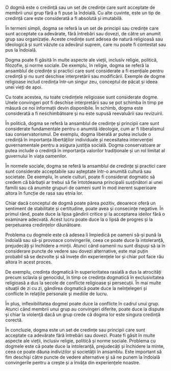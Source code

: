 O dogmă este o credință sau un set de credințe care sunt acceptate de membrii unui grup fără a fi puse la îndoială. Cu alte cuvinte, este un tip de credință care este considerată a fi absolută și imutabilă.

În termeni simpli, dogma se referă la un set de principii sau credințe care sunt acceptate ca adevărate, fără întrebări sau dovezi, de către un anumit grup sau organizație. Aceste credințe sunt adesea de natură religioasă sau ideologică și sunt văzute ca adevărul suprem, care nu poate fi contestat sau pus la îndoială.

Dogma poate fi găsită în multe aspecte ale vieții, inclusiv religie, politică, filozofie, și norme sociale. De exemplu, în religie, dogma se referă la ansamblul de credințe și practici care sunt considerate a fi esențiale pentru credință și nu sunt deschise interpretării sau modificării. Exemple de dogme religioase includ credința într-un singur zeu, conceptul de păcat și ideea unei vieți de apoi.

Cu toate acestea, nu toate credințele religioase sunt considerate dogme. Unele convingeri pot fi deschise interpretării sau se pot schimba în timp pe măsură ce noi informații devin disponibile. În schimb, dogma este considerată a fi neschimbătoare și nu este supusă reevaluării sau revizuirii.

În politică, dogma se referă la ansamblul de credințe și principii care sunt considerate fundamentale pentru o anumită ideologie, cum ar fi liberalismul sau conservatorismul. De exemplu, dogma liberală ar putea include o credință în importanța libertăților individuale și necesitatea intervenției guvernamentale pentru a asigura justiția socială. Dogma conservatoare ar putea include o credință în importanța valorilor tradiționale și un rol limitat al guvernului în viața oamenilor.

În normele sociale, dogma se referă la ansamblul de credințe și practici care sunt considerate acceptabile sau așteptate într-o anumită cultură sau societate. De exemplu, în unele culturi, poate fi considerat dogmatic să credem că bărbații ar trebui să fie întotdeauna principalii susținători ai unei familii sau că anumite grupuri de oameni sunt în mod inerent superioare altora în funcție de rasa sau etnia lor.

Chiar dacă conceptul de dogmă poate părea pozitiv, deoarece oferă un sentiment de stabilitate și certitudine, poate avea și consecințe negative. În primul rând, poate duce la lipsa gândirii critice și la acceptarea ideilor fără o examinare adecvată. Acest lucru poate duce la o lipsă de progres și la perpetuarea credințelor dăunătoare.

Problema cu dogmele este că adesea îi împiedică pe oameni să-și pună la îndoială sau să-și provoace convingerile, ceea ce poate duce la intoleranță, prejudecăți și închidere a minții. Atunci când oamenii nu sunt dispuși să ia în considerare puncte de vedere sau dovezi alternative, este mai puțin probabil să se dezvolte și să învețe din experiențele lor și chiar pot face rău altora în acest proces.

De exemplu, credința dogmatică în superioritatea rasială a dus la atrocități precum sclavia și genocidul, în timp ce credința dogmatică în exclusivitatea religioasă a dus la secole de conflicte religioase și persecuții. În mai multe situații de zi cu zi, gândirea dogmatică poate duce la neînțelegeri și conflicte în relațiile personale și mediile de lucru.

În plus, inflexibilitatea dogmei poate duce la conflicte în cadrul unui grup. Atunci când membrii unui grup au convingeri diferite, poate duce la dispute și chiar la violență dacă un grup crede că dogma lor este singura credință corectă.

În concluzie, dogma este un set de credințe sau principii care sunt acceptate ca adevărate fără întrebări sau dovezi. Poate fi găsit în multe aspecte ale vieții, inclusiv religie, politică și norme sociale. Problema cu dogmele este că poate duce la intoleranță, prejudecăți și închidere la minte, ceea ce poate dăuna indivizilor și societății în ansamblu. Este important să fim deschiși către puncte de vedere alternative și să ne punem la îndoială convingerile pentru a crește și a învăța din experiențele noastre.
